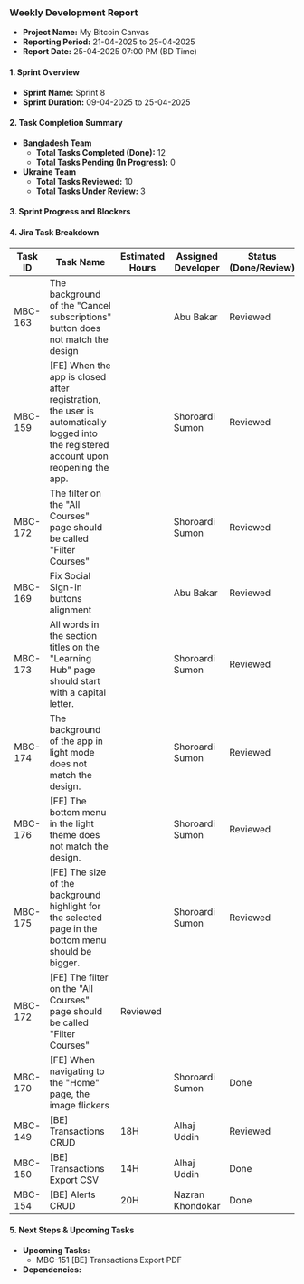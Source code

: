 ### Weekly Development Report
- **Project Name:** My Bitcoin Canvas
- **Reporting Period:** 21-04-2025 to 25-04-2025
- **Report Date:** 25-04-2025 07:00 PM (BD Time)

#### 1. Sprint Overview  
- **Sprint Name:** Sprint 8
- **Sprint Duration:** 09-04-2025 to 25-04-2025

#### 2. Task Completion Summary

- **Bangladesh Team**
  - **Total Tasks Completed (Done):** 12
  - **Total Tasks Pending (In Progress):** 0
- **Ukraine Team**
  - **Total Tasks Reviewed:** 10
  - **Total Tasks Under Review:** 3

#### 3. Sprint Progress and Blockers

#### 4. Jira Task Breakdown

| Task ID | Task Name         | Estimated Hours | Assigned Developer | Status (Done/Review) |
|---------|-------------------|-----------------|--------------------|----------------------|
| MBC-163   | The background of the "Cancel subscriptions" button does not match the design   |   |   Abu Bakar      | Reviewed |
| MBC-159   | [FE] When the app is closed after registration, the user is automatically logged into the registered account upon reopening the app.   |  |    Shoroardi Sumon  | Reviewed       |
| MBC-172   | The filter on the "All Courses" page should be called "Filter Courses"  |   |   Shoroardi Sumon      |  Reviewed |
| MBC-169   | Fix Social Sign-in buttons alignment  |   |   Abu Bakar      |  Reviewed |
| MBC-173   | All words in the section titles on the "Learning Hub" page should start with a capital letter.   |  |    Shoroardi Sumon  | Reviewed       |
| MBC-174   | The background of the app in light mode does not match the design.   |  |    Shoroardi Sumon  | Reviewed       |
| MBC-176   | [FE] The bottom menu in the light theme does not match the design.   |  |    Shoroardi Sumon  | Reviewed       |
| MBC-175   | [FE] The size of the background highlight for the selected page in the bottom menu should be bigger.   |  |    Shoroardi Sumon  | Reviewed       |
| MBC-172   | [FE] The filter on the "All Courses" page should be called "Filter Courses"  | Reviewed       |
| MBC-170   | [FE] When navigating to the "Home" page, the image flickers   |  |    Shoroardi Sumon  |   Done     |
| MBC-149   | [BE] Transactions CRUD   |  18H |   Alhaj Uddin     |  Reviewed |
| MBC-150   | [BE] Transactions Export CSV  |  14H |   Alhaj Uddin     |  Done |
| MBC-154   | [BE] Alerts CRUD   | 20H | Nazran Khondokar    | Done       |

#### 5. Next Steps & Upcoming Tasks
- **Upcoming Tasks:**
  - MBC-151 [BE] Transactions Export PDF
- **Dependencies:** 
